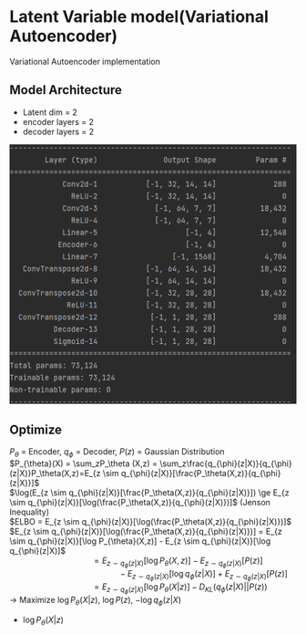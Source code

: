 # Latent Variable model(Variational Autoencoder)
Variational Autoencoder implementation

## Model Architecture
* Latent dim = 2
* encoder layers = 2
* decoder layers = 2

![](./assets/vae.png)

## Optimize
$P_{\theta}$ = Encoder, $q_{\phi}$ = Decoder, $P(z)$ = Gaussian Distribution   
$P_{\theta}(X) = \sum_zP_\theta (X,z) = \sum_z\frac{q_{\phi}(z|X)}{q_{\phi}(z|X)}P_\theta(X,z)=E_{z \sim q_{\phi}(z|X)}[\frac{P_\theta(X,z)}{q_{\phi}(z|X)}]$   
$\log(E_{z \sim q_{\phi}(z|X)}[\frac{P_\theta(X,z)}{q_{\phi}(z|X)}]) \ge E_{z \sim q_{\phi}(z|X)}[\log(\frac{P_\theta(X,z)}{q_{\phi}(z|X)})]$ (Jenson Inequality)   
$ELBO = E_{z \sim q_{\phi}(z|X)}[\log(\frac{P_\theta(X,z)}{q_{\phi}(z|X)})]$   
$E_{z \sim q_{\phi}(z|X)}[\log(\frac{P_\theta(X,z)}{q_{\phi}(z|X)})] = E_{z \sim q_{\phi}(z|X)}[\log P_{\theta}(X,z)] - E_{z \sim q_{\phi}(z|X)}[\log q_{\phi}(z|X)]$   
$\qquad \qquad \qquad \qquad \quad = E_{z \sim q_{\phi}(z|X)}[\log P_{\theta}(X,z)] - E_{z \sim q_{\phi}(z|X)}[P(z)]$   
$\qquad \qquad \qquad \qquad \qquad \qquad - E_{z \sim q_{\phi}(z|X)}[\log q_{\phi}(z|X)] + E_{z \sim q_{\phi}(z|X)}[P(z)]$   
$\qquad \qquad \qquad \qquad \quad = E_{z \sim q_{\phi}(z|X)}[\log P_{\theta}(X|z)] - D_{KL}(q_{\phi}(z|X)||P(z))$    
$\to$ Maximize $\log P_{\theta}(X|z)$, $\log P(z)$, $-\log q_{\phi}(z|X)$   
* $\log P_{\theta}(X|z)$   
```python

```